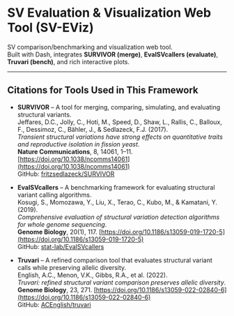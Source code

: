 # SV Evaluation & Visualization Web Tool (SV-EViz)

SV comparison/benchmarking and visualization web tool.  
Built with Dash, integrates **SURVIVOR (merge)**, **EvalSVcallers (evaluate)**, **Truvari (bench)**, and rich interactive plots.

---

## Citations for Tools Used in This Framework

- **SURVIVOR** – A tool for merging, comparing, simulating, and evaluating structural variants.  
  Jeffares, D.C., Jolly, C., Hoti, M., Speed, D., Shaw, L., Rallis, C., Balloux, F., Dessimoz, C., Bähler, J., & Sedlazeck, F.J. (2017).  
  *Transient structural variations have strong effects on quantitative traits and reproductive isolation in fission yeast*.  
  **Nature Communications**, 8, 14061, 1–11. [https://doi.org/10.1038/ncomms14061](https://doi.org/10.1038/ncomms14061)  
  GitHub: [fritzsedlazeck/SURVIVOR](https://github.com/fritzsedlazeck/SURVIVOR)

- **EvalSVcallers** – A benchmarking framework for evaluating structural variant calling algorithms.  
  Kosugi, S., Momozawa, Y., Liu, X., Terao, C., Kubo, M., & Kamatani, Y. (2019).  
  *Comprehensive evaluation of structural variation detection algorithms for whole genome sequencing*.  
  **Genome Biology**, 20(1), 117. [https://doi.org/10.1186/s13059-019-1720-5](https://doi.org/10.1186/s13059-019-1720-5)  
  GitHub: [stat-lab/EvalSVcallers](https://github.com/stat-lab/EvalSVcallers)

- **Truvari** – A refined comparison tool that evaluates structural variant calls while preserving allelic diversity.  
  English, A.C., Menon, V.K., Gibbs, R.A., et al. (2022).  
  *Truvari: refined structural variant comparison preserves allelic diversity*.  
  **Genome Biology**, 23, 271. [https://doi.org/10.1186/s13059-022-02840-6](https://doi.org/10.1186/s13059-022-02840-6)  
  GitHub: [ACEnglish/truvari](https://github.com/ACEnglish/truvari)
